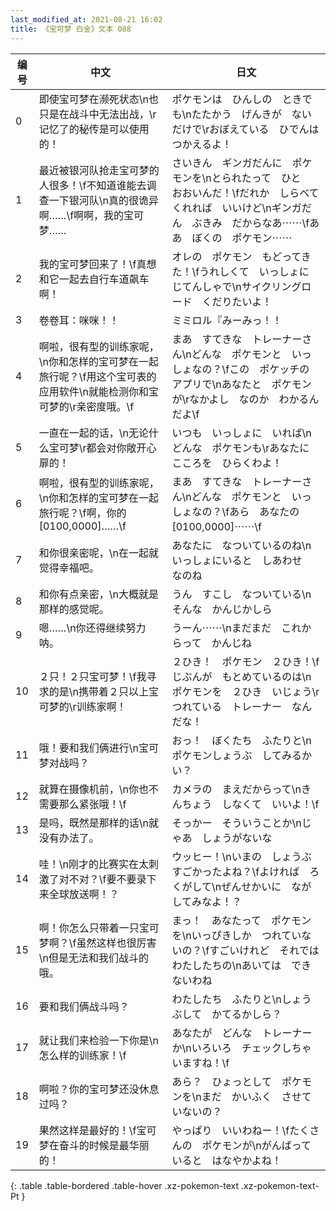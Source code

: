```yaml
---
last_modified_at: 2021-08-21 16:02
title: 《宝可梦 白金》文本 088
---
```

| 编号 | 中文 | 日文 |
| ---- | ---- | ---- |
| 0 | 即使宝可梦在濒死状态\n也只是在战斗中无法出战，\r记忆了的秘传是可以使用的！ | ポケモンは　ひんしの　ときでも\nたたかう　げんきが　ないだけで\rおぼえている　ひでんは　つかえるよ！ |
| 1 | 最近被银河队抢走宝可梦的人很多！\f不知道谁能去调查一下银河队\n真的很诡异啊……\f啊啊，我的宝可梦…… | さいきん　ギンガだんに　ポケモンを\nとられたって　ひと　おおいんだ！\fだれか　しらべてくれれば　いいけど\nギンガだん　ぶきみ　だからなあ⋯⋯\fああ　ぼくの　ポケモン⋯⋯ |
| 2 | 我的宝可梦回来了！\f真想和它一起去自行车道飙车啊！ | オレの　ポケモン　もどってきた！\fうれしくて　いっしょに　じてんしゃで\nサイクリングロード　くだりたいよ！ |
| 3 | 卷卷耳：咪咪！！ | ミミロル『みーみっ！！ |
| 4 | 啊啦，很有型的训练家呢，\n你和怎样的宝可梦在一起旅行呢？\f用这个宝可表的应用软件\n就能检测你和宝可梦的\r亲密度哦。\f | まあ　すてきな　トレーナーさん\nどんな　ポケモンと　いっしょなの？\fこの　ポケッチの　アプリで\nあなたと　ポケモンが\rなかよし　なのか　わかるんだよ\f |
| 5 | 一直在一起的话，\n无论什么宝可梦\r都会对你敞开心扉的！ | いつも　いっしょに　いれば\nどんな　ポケモンも\rあなたに　こころを　ひらくわよ！ |
| 6 | 啊啦，很有型的训练家呢，\n你和怎样的宝可梦在一起旅行呢？\f啊，你的[0100,0000]……\f | まあ　すてきな　トレーナーさん\nどんな　ポケモンと　いっしょなの？\fあら　あなたの　[0100,0000]⋯⋯\f |
| 7 | 和你很亲密呢，\n在一起就觉得幸福吧。 | あなたに　なついているのね\nいっしょにいると　しあわせ　なのね |
| 8 | 和你有点亲密，\n大概就是那样的感觉呢。 | うん　すこし　なついている\nそんな　かんじかしら |
| 9 | 嗯……\n你还得继续努力呐。 | うーん⋯⋯\nまだまだ　これからって　かんじね |
| 10 | ２只！２只宝可梦！\f我寻求的是\n携带着２只以上宝可梦的\r训练家啊！ | ２ひき！　ポケモン　２ひき！\fじぶんが　もとめているのは\nポケモンを　２ひき　いじょう\rつれている　トレーナー　なんだな！ |
| 11 | 哦！要和我们俩进行\n宝可梦对战吗？ | おっ！　ぼくたち　ふたりと\nポケモンしょうぶ　してみるかい？ |
| 12 | 就算在摄像机前，\n你也不需要那么紧张哦！\f | カメラの　まえだからって\nきんちょう　しなくて　いいよ！\f |
| 13 | 是吗，既然是那样的话\n就没有办法了。 | そっかー　そういうことか\nじゃあ　しょうがないな |
| 14 | 哇！\n刚才的比赛实在太刺激了对不对？\f要不要录下来全球放送啊！？ | ウッヒー！\nいまの　しょうぶ　すごかったよね？\fよければ　ろくがして\nぜんせかいに　ながしてみなよ！？ |
| 15 | 啊！你怎么只带着一只宝可梦啊？\f虽然这样也很厉害\n但是无法和我们战斗的哦。 | まっ！　あなたって　ポケモンを\nいっぴきしか　つれていないの？\fすごいけれど　それでは　わたしたちの\nあいては　できないわね |
| 16 | 要和我们俩战斗吗？ | わたしたち　ふたりと\nしょうぶして　かてるかしら？ |
| 17 | 就让我们来检验一下你是\n怎么样的训练家！\f | あなたが　どんな　トレーナーか\nいろいろ　チェックしちゃいますね！\f |
| 18 | 啊啦？你的宝可梦还没休息过吗？ | あら？　ひょっとして　ポケモンを\nまだ　かいふく　させていないの？ |
| 19 | 果然这样是最好的！\f宝可梦在奋斗的时候是最华丽的！ | やっぱり　いいわねー！\fたくさんの　ポケモンが\nがんばっていると　はなやかよね！ |
{: .table .table-bordered .table-hover .xz-pokemon-text .xz-pokemon-text-Pt }